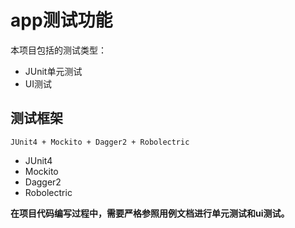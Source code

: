 ﻿# app测试功能

本项目包括的测试类型：
 - JUnit单元测试
 - UI测试

 ## 测试框架
    JUnit4 + Mockito + Dagger2 + Robolectric
  - JUnit4
  - Mockito
  - Dagger2
  - Robolectric

**在项目代码编写过程中，需要严格参照用例文档进行单元测试和ui测试。**





